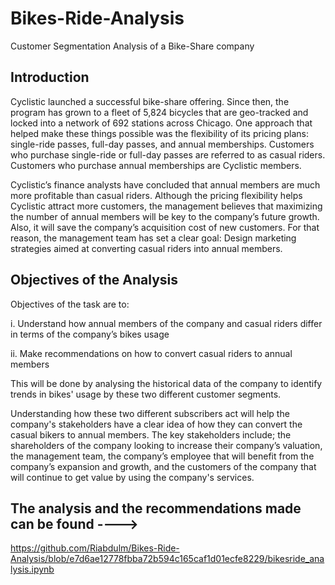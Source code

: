 # Bikes-Ride-Analysis
Customer Segmentation Analysis of a Bike-Share company


## Introduction
Cyclistic launched a successful bike-share offering. Since then, the program has grown to a fleet of 5,824 bicycles that are geo-tracked and locked into a network of 692 stations across Chicago. One approach that helped make these things possible was the flexibility of its pricing plans: single-ride passes, full-day passes, and annual memberships. Customers who purchase single-ride or full-day passes are referred to as casual riders. Customers who purchase annual memberships are Cyclistic members.

Cyclistic’s finance analysts have concluded that annual members are much more profitable than casual riders. Although the pricing flexibility helps Cyclistic attract more customers, the management believes that maximizing the number of annual members will be key to the company’s future growth. Also, it will save the company’s acquisition cost of new customers. For that reason, the management team has set a clear goal: Design marketing strategies aimed at converting casual riders into annual members.

## Objectives of the Analysis
Objectives of the task are to:

i.  Understand how annual members of the company and casual riders differ in terms of the company’s bikes usage

ii. Make recommendations on how to convert casual riders to annual members

This will be done by analysing the historical data of the company to identify trends in bikes' usage by these two different customer segments.

Understanding how these two different subscribers act will help the company's stakeholders have a clear idea of how they can convert the casual bikers to annual members. The key stakeholders include; the shareholders of the company looking to increase their company’s valuation, the management team, the company’s employee that will benefit from the company’s expansion and growth, and the customers of the company that will continue to get value by using the company's services.

## The analysis and the recommendations made can be found ---->
https://github.com/Riabdulm/Bikes-Ride-Analysis/blob/e7d6ae12778fbba72b594c165caf1d01ecfe8229/bikesride_analysis.ipynb
